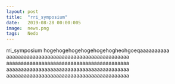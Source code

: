 ```yaml
---
layout: post
title:  "rri_symposium"
date:   2019-08-28 00:00:005
image:  news.png
tags:   Nedo
---
```

	
rri_symposium
hogehogehogehogehogehogheohgoeqaaaaaaaaaa
aaaaaaaaaaaaaaaaaaaaaaaaaaaaaaaaaaaaaaaaaa
aaaaaaaaaaaaaaaaaaaaaaaaaaaaaaaaaaaaaaaaaa
aaaaaaaaaaaaaaaaaaaaaaaaaaaaaaaaaaaaaaaaaa
aaaaaaaaaaaaaaaaaaaaaaaaaaaaaaaaaaaaaaaaaa
